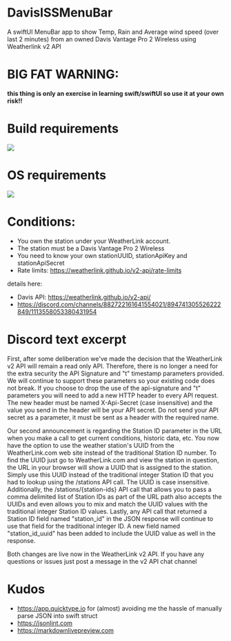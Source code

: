 # DavisISSMenuBar
 A swiftUI MenuBar app to show Temp, Rain and Average wind speed (over last 2 minutes) from an owned Davis Vantage Pro 2 Wireless using Weatherlink v2 API

# BIG FAT WARNING:
**this thing is only an exercise in learning swift/swiftUI so use it at your own risk!!**

# Build requirements
<p align="left">
    <img src="https://img.shields.io/badge/Xcode-15.2-brightgreen.svg" />
</p>

# OS requirements
<p align="left">
    <img src="https://img.shields.io/badge/macOS-14.2-brightgreen.svg" />
</p>

# Conditions:
* You own the station under your WeatherLink account.
* The station must be a Davis Vantage Pro 2  Wireless
* You need to know your own stationUUID, stationApiKey and stationApiSecret
* Rate limits: https://weatherlink.github.io/v2-api/rate-limits

details here:

* Davis API: https://weatherlink.github.io/v2-api/
* https://discord.com/channels/882722161641554021/894741305526222849/1113558053380431954





# Discord text excerpt



First, after some deliberation we've made the decision that the WeatherLink v2 API will remain a read only API. Therefore, there is no longer a need for the extra security the API Signature and "t" timestamp parameters provided. We will continue to support these parameters so your existing code does not break. If you choose to drop the use of the api-signature and "t" parameters you will need to add a new HTTP header to every API request. The new header must be named X-Api-Secret (case insensitive) and the value you send in the header will be your API secret. Do not send your API secret as a parameter, it must be sent as a header with the required name.

Our second announcement is regarding the Station ID parameter in the URL when you make a call to get current conditions, historic data, etc. You now have the option to use the weather station's UUID from the WeatherLink.com web site instead of the traditional Station ID number. To find the UUID just go to WeatherLink.com and view the station in question, the URL in your browser will show a UUID that is assigned to the station. Simply use this UUID instead of the traditional integer Station ID that you had to lookup using the /stations API call. The UUID is case insensitive. Additionally, the /stations/{station-ids} API call that allows you to pass a comma delimited list of Station IDs as part of the URL path also accepts the UUIDs and even allows you to mix and match the UUID values with the traditional integer Station ID values. Lastly, any API call that returned a Station ID field named "station_id" in the JSON response will continue to use that field for the traditional integer ID. A new field named "station_id_uuid" has been added to include the UUID value as well in the response.

Both changes are live now in the WeatherLink v2 API. If you have any questions or issues just post a message in the v2 API chat channel


# Kudos

* https://app.quicktype.io for (almost) avoiding me the hassle of manually parse JSON into swift struct
* https://jsonlint.com
* https://markdownlivepreview.com



